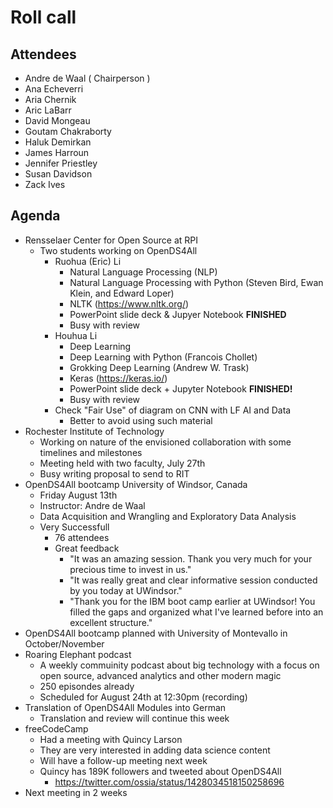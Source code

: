 # Roll call
## Attendees

- Andre de Waal ( Chairperson )
- Ana Echeverri
- Aria Chernik
- Aric LaBarr
- David Mongeau
- Goutam Chakraborty
- Haluk Demirkan
- James Harroun
- Jennifer Priestley
- Susan Davidson
- Zack Ives

## Agenda

- Rensselaer Center for Open Source at RPI 
  - Two students working on OpenDS4All 
    - Ruohua (Eric) Li 
      - Natural Language Processing (NLP)
      - Natural Language Processing with Python (Steven Bird, Ewan Klein, and Edward Loper)
      - NLTK (https://www.nltk.org/)
      - PowerPoint slide deck & Jupyer Notebook **FINISHED**
      - Busy with review
    - Houhua Li 
      - Deep Learning
      - Deep Learning with Python (Francois Chollet)
      - Grokking Deep Learning (Andrew W. Trask)
      - Keras (https://keras.io/)
      - PowerPoint slide deck + Jupyter Notebook **FINISHED!**
      - Busy with review
    - Check "Fair Use" of diagram on CNN with LF AI and Data
      - Better to avoid using such material 
- Rochester Institute of Technology
  - Working on nature of the envisioned collaboration with some timelines and milestones
  - Meeting held with two faculty, July 27th
  - Busy writing proposal to send to RIT
- OpenDS4All bootcamp University of Windsor, Canada
  - Friday August 13th
  - Instructor: Andre de Waal
  - Data Acquisition and Wrangling and Exploratory Data Analysis
  - Very Successfull
    - 76 attendees
    - Great feedback
      - "It was an amazing session. Thank you very much for your precious time to invest in us."
      - "It was really great and clear informative session conducted by you today at UWindsor."
      - "Thank you for the IBM boot camp earlier at UWindsor! You filled the gaps and organized what I've learned before into an excellent structure."
- OpenDS4All bootcamp planned with University of Montevallo in October/November
- Roaring Elephant podcast
  - A weekly commuinity podcast about big technology with a focus on open source, advanced analytics and other modern magic
  - 250 episondes already
  - Scheduled for August 24th at 12:30pm (recording)
- Translation of OpenDS4All Modules into German
  - Translation and review will continue this week
- freeCodeCamp
  - Had a meeting with Quincy Larson  
  - They are very interested in adding data science content
  - Will have a follow-up meeting next week
  - Quincy has 189K followers and tweeted about OpenDS4All
    - https://twitter.com/ossia/status/1428034518150258696
- Next meeting in 2 weeks
